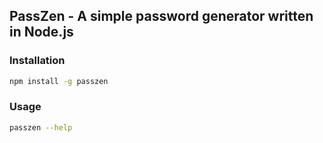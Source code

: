 ## PassZen - A simple password generator written in Node.js

### Installation

```bash
npm install -g passzen
```

### Usage

```bash
passzen --help
```
